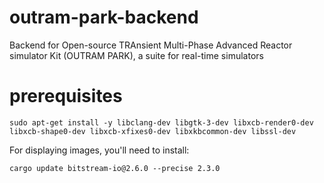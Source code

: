 # outram-park-backend
Backend for Open-source TRAnsient Multi-Phase Advanced Reactor simulator Kit (OUTRAM PARK), a suite for real-time simulators


# prerequisites

```
sudo apt-get install -y libclang-dev libgtk-3-dev libxcb-render0-dev libxcb-shape0-dev libxcb-xfixes0-dev libxkbcommon-dev libssl-dev
```
For displaying images, you'll need to install:
```
cargo update bitstream-io@2.6.0 --precise 2.3.0
```
